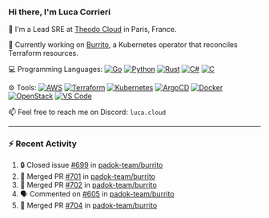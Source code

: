 ### Hi there, I'm Luca Corrieri

👋 I'm a Lead SRE at [Theodo Cloud](https://cloud.theodo.com/) in Paris, France.

🌯 Currently working on [Burrito](https://github.com/padok-team/burrito), a Kubernetes operator that reconciles Terraform resources.

💻 Programming Languages:
[![Go](https://img.shields.io/badge/Go-007d9c?style=flat-square&logo=go&logoColor=white)](#)
[![Python](https://img.shields.io/badge/Python-3b78a7.svg?style=flat-square&logo=python&logoColor=white)](#)
[![Rust](https://img.shields.io/badge/Rust-c14566?style=flat-square&logo=rust&logoColor=white)](#)
[![C#](https://img.shields.io/badge/C%23-1e9e25.svg?style=flat-square&logo=c%20sharp&logoColor=white)](#)
[![C](https://img.shields.io/badge/C-2570ae.svg?style=flat-square&logo=c&logoColor=white)](#)

⚙️ Tools:
[![AWS](https://img.shields.io/badge/AWS-232F3E?style=flat-square&logo=amazonaws&logoColor=white)](#)
[![Terraform](https://img.shields.io/badge/Terraform-7B42BC?style=flat-square&logo=terraform&logoColor=white)](#)
[![Kubernetes](https://img.shields.io/badge/Kubernetes-326CE5?style=flat-square&logo=kubernetes&logoColor=white)](#)
[![ArgoCD](https://img.shields.io/badge/ArgoCD-009485?style=flat-square&logo=argo&logoColor=white)](#)
[![Docker](https://img.shields.io/badge/Docker-2496ED?style=flat-square&logo=docker&logoColor=white)](#)
[![OpenStack](https://img.shields.io/badge/OpenStack-ED1944?style=flat-square&logo=openstack&logoColor=white)](#)
[![VS Code](https://img.shields.io/badge/VS%20Code-007ACC?style=flat-square&logo=visualstudiocode&logoColor=white)](#)

📫 Feel free to reach me on Discord: `luca.cloud`

---

### :zap: Recent Activity

<!--START_SECTION:activity-->
1. 🔒 Closed issue [#699](https://github.com/padok-team/burrito/issues/699) in [padok-team/burrito](https://github.com/padok-team/burrito)
2. 🎉 Merged PR [#701](https://github.com/padok-team/burrito/pull/701) in [padok-team/burrito](https://github.com/padok-team/burrito)
3. 🎉 Merged PR [#702](https://github.com/padok-team/burrito/pull/702) in [padok-team/burrito](https://github.com/padok-team/burrito)
4. 🗣 Commented on [#605](https://github.com/padok-team/burrito/pull/605#issuecomment-3285109319) in [padok-team/burrito](https://github.com/padok-team/burrito)
5. 🎉 Merged PR [#704](https://github.com/padok-team/burrito/pull/704) in [padok-team/burrito](https://github.com/padok-team/burrito)
<!--END_SECTION:activity-->
